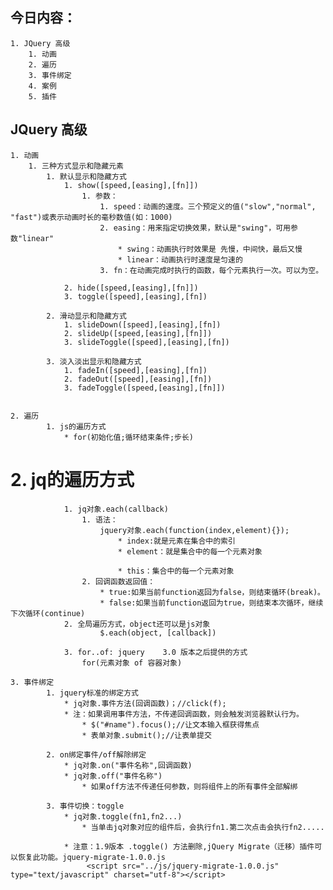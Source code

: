 ## 今日内容：
	1. JQuery 高级
		1. 动画
		2. 遍历
		3. 事件绑定
		4. 案例
		5. 插件




## JQuery 高级
	1. 动画
		1. 三种方式显示和隐藏元素
			1. 默认显示和隐藏方式
				1. show([speed,[easing],[fn]])
					1. 参数：
						1. speed：动画的速度。三个预定义的值("slow","normal", "fast")或表示动画时长的毫秒数值(如：1000)
						2. easing：用来指定切换效果，默认是"swing"，可用参数"linear"
							* swing：动画执行时效果是 先慢，中间快，最后又慢
							* linear：动画执行时速度是匀速的
						3. fn：在动画完成时执行的函数，每个元素执行一次。可以为空。

				2. hide([speed,[easing],[fn]])
				3. toggle([speed],[easing],[fn])
			
			2. 滑动显示和隐藏方式
				1. slideDown([speed],[easing],[fn])
				2. slideUp([speed,[easing],[fn]])
				3. slideToggle([speed],[easing],[fn])

			3. 淡入淡出显示和隐藏方式
				1. fadeIn([speed],[easing],[fn])
				2. fadeOut([speed],[easing],[fn])
				3. fadeToggle([speed,[easing],[fn]])


	2. 遍历
    		1. js的遍历方式
    			* for(初始化值;循环结束条件;步长)
# 2. jq的遍历方式
    			1. jq对象.each(callback)
    				1. 语法：
    					jquery对象.each(function(index,element){});
    						* index:就是元素在集合中的索引
    						* element：就是集合中的每一个元素对象
    
    						* this：集合中的每一个元素对象
    				2. 回调函数返回值：
    					* true:如果当前function返回为false，则结束循环(break)。
    					* false:如果当前function返回为true，则结束本次循环，继续下次循环(continue)
    			2. 全局遍历方式，object还可以是js对象
    			        $.each(object, [callback])
    			        
    			3. for..of: jquery    3.0 版本之后提供的方式
    				for(元素对象 of 容器对象)
	
    3. 事件绑定
    		1. jquery标准的绑定方式
    			* jq对象.事件方法(回调函数)；//click(f);
    			* 注：如果调用事件方法，不传递回调函数，则会触发浏览器默认行为。
    			    * $("#name").focus();//让文本输入框获得焦点
    				* 表单对象.submit();//让表单提交
    				
    		2. on绑定事件/off解除绑定
    			* jq对象.on("事件名称",回调函数)
    			* jq对象.off("事件名称")
    				* 如果off方法不传递任何参数，则将组件上的所有事件全部解绑
    				
    		3. 事件切换：toggle
    			* jq对象.toggle(fn1,fn2...)
    				* 当单击jq对象对应的组件后，会执行fn1.第二次点击会执行fn2.....
    				
    			* 注意：1.9版本 .toggle() 方法删除,jQuery Migrate（迁移）插件可以恢复此功能。jquery-migrate-1.0.0.js
    				 <script src="../js/jquery-migrate-1.0.0.js" type="text/javascript" charset="utf-8"></script>
    				
    				 